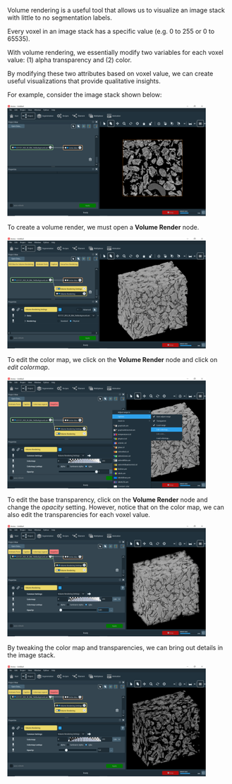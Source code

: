 Volume rendering is a useful tool that allows us to visualize an image stack with little to no segmentation labels. 

Every voxel in an image stack has a specific value (e.g. 0 to 255 or 0 to 65535). 

With volume rendering, we essentially modify two variables for each voxel value: (1) alpha transparency and (2) color. 

By modifying these two attributes based on voxel value, we can create useful visualizations that provide qualitative insights. 

For example, consider the image stack shown below:

<img src="https://github.com/oliverszhao/amira.tutorial/blob/main/images/Volume1.png" width = 450>

To create a volume render, we must open a **Volume Render** node. 

<img src="https://github.com/oliverszhao/amira.tutorial/blob/main/images/Volume2.png" width = 450>

To edit the color map, we click on the **Volume Render** node and click on *edit colormap*. 

<img src="https://github.com/oliverszhao/amira.tutorial/blob/main/images/Volume3.png" width = 450>

To edit the base transparency, click on the **Volume Render** node and change the *opacity* setting. However, notice that on the color map, we can also edit the transparencies for each voxel value.

<img src="https://github.com/oliverszhao/amira.tutorial/blob/main/images/Volume4.png" width = 450>

By tweaking the color map and transparencies, we can bring out details in the image stack. 

<img src="https://github.com/oliverszhao/amira.tutorial/blob/main/images/Volume5.png" width = 450>
